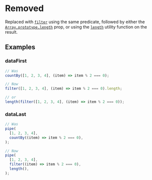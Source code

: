 # Removed

Replaced with [`filter`](/docs/#filter) using the same predicate, followed by
either the [`Array.prototype.length`](https://developer.mozilla.org/en-US/docs/Web/JavaScript/Reference/Global_Objects/Array/length)
prop, or using the [`length`](/docs/#length) utility function on the result.

## Examples

### dataFirst

```ts
// Was
countBy([1, 2, 3, 4], (item) => item % 2 === 0);

// Now
filter([1, 2, 3, 4], (item) => item % 2 === 0).length;

// or
length(filter([1, 2, 3, 4], (item) => item % 2 === 0));
```

### dataLast

```ts
// Was
pipe(
  [1, 2, 3, 4],
  countBy((item) => item % 2 === 0),
);

// Now
pipe(
  [1, 2, 3, 4],
  filter((item) => item % 2 === 0),
  length(),
);
```
